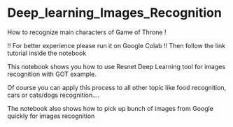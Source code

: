 # Deep_learning_Images_Recognition
How to recognize main characters of Game of Throne !

!! For better experience please run it on Google Colab !!
Then follow the link tutorial inside the notebook

This notebook shows you how to use Resnet Deep Learning tool for images recognition with GOT example.

Of course you can apply this process to all other topic like food recognition, cars or cats/dogs recognition....

The notebook also shows how to pick up bunch of images from Google quickly for images recognition





